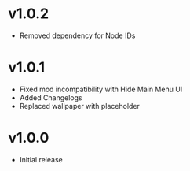 # v1.0.2

 * Removed dependency for Node IDs

# v1.0.1

 * Fixed mod incompatibility with Hide Main Menu UI
 * Added Changelogs
 * Replaced wallpaper with placeholder

# v1.0.0

 * Initial release